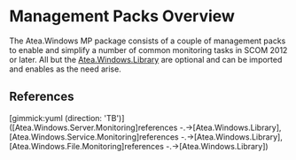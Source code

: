 # Management Packs Overview

The Atea.Windows MP package consists of a couple of management packs to enable and simplify a number of common monitoring tasks in SCOM 2012 or later.
All but the [Atea.Windows.Library](AWL.md) are optional and can be imported and enables as the need arise.

## References

[gimmick:yuml (direction: 'TB')]([Atea.Windows.Server.Monitoring]references -.->[Atea.Windows.Library],[Atea.Windows.Service.Monitoring]references -.->[Atea.Windows.Library],[Atea.Windows.File.Monitoring]references -.->[Atea.Windows.Library])
